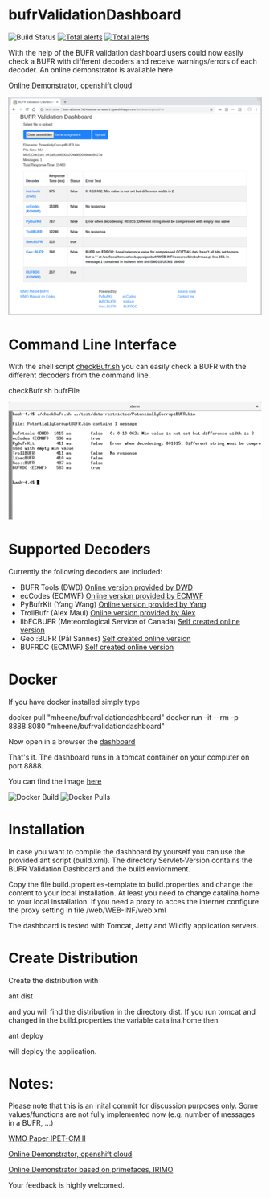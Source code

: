# bufrValidationDashboard

![Build Status](https://api.travis-ci.org/mheene/bufrValidationDashboard.svg?branch=master) [![Total alerts](https://img.shields.io/lgtm/alerts/g/mheene/bufrValidationDashboard.svg?logo=lgtm&logoWidth=18)](https://lgtm.com/projects/g/mheene/bufrValidationDashboard/alerts/)
[![Total alerts](https://img.shields.io/lgtm/alerts/g/mheene/bufrValidationDashboard.svg?logo=lgtm&logoWidth=18)](https://lgtm.com/projects/g/mheene/bufrValidationDashboard/alerts/)

With the help of the BUFR validation dashboard users could now easily check a BUFR with different decoders and receive warnings/errors of each decoder. An online demonstrator is available here

[Online Demonstrator, openshift cloud](http://bufr-allinone.7e14.starter-us-west-2.openshiftapps.com/dashboard/)

![Dashboard](https://raw.githubusercontent.com/mheene/bufrValidationDashboard/master/Servlet-Version/docs/gui.png)

Command Line Interface
======================
With the shell script [checkBufr.sh](https://raw.githubusercontent.com/mheene/bufrValidationDashboard/master/Servlet-Version/tools/checkBufr.sh) you can easily check a BUFR with the different decoders from the command line.

checkBufr.sh bufrFile

![Screenshot](https://raw.githubusercontent.com/mheene/bufrValidationDashboard/master/Servlet-Version/docs/cli.png)

Supported Decoders
==================
Currently the following decoders are included:

 * BUFR Tools (DWD) [Online version provided by DWD](https://kunden.dwd.de/bufrviewer)
 * ecCodes (ECMWF) [Online version provided by ECMWF](http://apps.ecmwf.int/codes/bufr/validator/)
 * PyBufrKit (Yang Wang) [Online version provided by Yang](http://aws-bufr-webapp.s3-website-ap-southeast-2.amazonaws.com)
 * TrollBufr (Alex Maul) [Online version provided by Alex](http://flask-bufr-flasked-bufr.193b.starter-ca-central-1.openshiftapps.com) 
 * libECBUFR (Meteorological Service of Canada) [Self created online version](http://bufr-allinone.7e14.starter-us-west-2.openshiftapps.com/libecBufrX)
 * Geo::BUFR (Pål Sannes) [Self created online version](http://bufr-allinone.7e14.starter-us-west-2.openshiftapps.com/geobufr)
 * BUFRDC (ECMWF) [Self created online version](http://bufr-allinone.7e14.starter-us-west-2.openshiftapps.com/bufrdc)


Docker
======
If you have docker installed simply type

docker pull "mheene/bufrvalidationdashboard"
docker run -it --rm -p 8888:8080 "mheene/bufrvalidationdashboard"

Now open in a browser the [dashboard](http://localhost:8888/dashboard)

That's it. The dashboard runs in a tomcat container on your computer on port 8888.

You can find the image [here](https://hub.docker.com/r/mheene/bufrvalidationdashboard)

![Docker Build](https://img.shields.io/docker/build/mheene/bufrvalidationdashboard.svg)
![Docker Pulls](https://img.shields.io/docker/pulls/mheene/bufrvalidationdashboard.svg)

Installation
============
In case you want to compile the dashboard by yourself you can use the provided ant script (build.xml). The directory Servlet-Version contains the BUFR Validation Dashboard and the build enviornment.

Copy the file build.properties-template to build.properties and change the content to your local installation.
At least you need to change catalina.home to your local installation. If you need a proxy to acces the internet configure the proxy setting in file /web/WEB-INF/web.xml

The dashboard is tested with Tomcat, Jetty and Wildfly application servers.

Create Distribution
===================
Create the distribution with

ant dist

and you will find the distribution in the directory dist. If you run tomcat and changed in the build.properties the variable catalina.home then

ant deploy

will deploy the application.


Notes:
======
Please note that this is an inital commit for discussion purposes only. Some values/functions are not fully implemented now (e.g. number of messages in a BUFR, ...)

[WMO Paper IPET-CM II](https://www.wmo.int/pages/prog/www/ISS/Meetings/IPET-CM_Offenbach2018/Documents/IPET-CM-II_Doc7-3-1_BUFR-Validation-Dashboard.docx)

[Online Demonstrator, openshift cloud](http://bufr-wildfly01.193b.starter-ca-central-1.openshiftapps.com/dashboard)

[Online Demonstrator based on primefaces, IRIMO](http://bufrchk.irimo.ir)

Your feedback is highly welcomed.